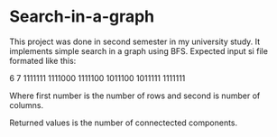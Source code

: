 # Search-in-a-graph
This project was done in second semester in my university study. It implements simple search in a graph using BFS. 
Expected input si file formated like this:

6
7
1111111
1111000
1111100
1011100
1011111
1111111

Where first number is the number of rows and second is number of columns. 

Returned values is the number of connectected components.
